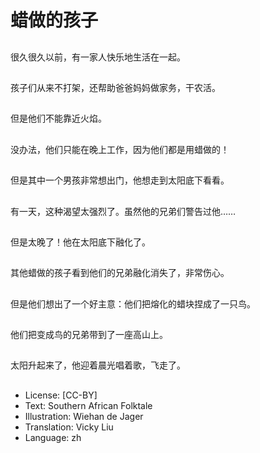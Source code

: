 # 蜡做的孩子

##
很久很久以前，有一家人快乐地生活在一起。

##
孩子们从来不打架，还帮助爸爸妈妈做家务，干农活。

##
但是他们不能靠近火焰。

##
没办法，他们只能在晚上工作，因为他们都是用蜡做的！

##
但是其中一个男孩非常想出门，他想走到太阳底下看看。

##
有一天，这种渴望太强烈了。虽然他的兄弟们警告过他……

##
但是太晚了！他在太阳底下融化了。

##
其他蜡做的孩子看到他们的兄弟融化消失了，非常伤心。

##
但是他们想出了一个好主意：他们把熔化的蜡块捏成了一只鸟。

##
他们把变成鸟的兄弟带到了一座高山上。

##
太阳升起来了，他迎着晨光唱着歌，飞走了。

##
* License: [CC-BY]
* Text: Southern African Folktale
* Illustration: Wiehan de Jager
* Translation: Vicky Liu
* Language: zh

